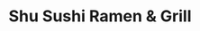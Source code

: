 ---
layout: place
title: "Shu Sushi Ramen & Grill"
permalink: /arizona/chandler/shu-sushi-ramen-grill.html
stateAbbr: AZ
stateName: Arizona
cityName: Chandler
place_id: ChIJK689ATEHK4cR8n1nuBHOjp0
photos:
  - name: >-
      places/ChIJK689ATEHK4cR8n1nuBHOjp0/photos/AeeoHcLfrVnuwoih85_NA8eCuNmGnYFplcxLHNlkRyqrCTvhF7TS-HyqJbnchAtJwK_JWdrp_6V09HA3C6N0DktcHb3lw8N8Zr9FDntA35Lu85VPyT08gH2UzH0aGoIcH0y0TffYouZNj9C82Gj_bJ2IBekqhj1cg48I1xa2RU85fo6Ozo_csIqlR8XvGsbUAH9c5t-tFL8eDhkxFiFg-XiOoPksxbpuhtdUO0vTrYsLET_Nwyoul1f0yUBZfroMsuVZhVKcO-aNrswLXTBu7iGsgbC0mXrI9MIY9lae4vOtxjH74JISqJZ_8X0E7AEFRrqg-nneUp-iQaLoofbY3pAaGhmFyB7IJzPO6eprvCiazm76P_9PVgZgKCUDIcQ7WMxTukZCMiTAqwVorrOMNgVyASOqMksHDhW_ZXDvUzCB95-XCg
    widthPx: 4032
    heightPx: 3024
    authorAttributions:
      - displayName: cavinoff usa
        uri: https://maps.google.com/maps/contrib/104489646230061246728
        photoUri: >-
          https://lh3.googleusercontent.com/a-/ALV-UjXN4lI6Uw0QYYWY7gh5eqGFKzZhhD_9unxWUvtp4SYoynTzJFgL=s100-p-k-no-mo
    flagContentUri: >-
      https://www.google.com/local/imagery/report/?cb_client=maps_api_places.places_api&image_key=!1e10!2sCIHM0ogKEICAgICk5bfEQA&hl=en-US
    googleMapsUri: >-
      https://www.google.com/maps/place//data=!3m4!1e2!3m2!1sCIHM0ogKEICAgICk5bfEQA!2e10!4m2!3m1!1s0x872b0731013daf2b:0x9d8ece11b8677df2
  - name: >-
      places/ChIJK689ATEHK4cR8n1nuBHOjp0/photos/AeeoHcK7V2-WnD1U4SDKBniQGfxIoBsmKUAdpUt--07k7CsOj00E4HmeJC5Upmz405l1DgcPiA80GPGDuPPeekKxpNpsmKroyT61oTuxjWX006B6ckDD7TmIlXnoQrQmi7RB7hASpDdYDEQMGOpQsYZfxDkIm0g6h991Hp0TUyM_8CKXv89j43I3-lx0E8rw4fuv6PPx-RoqbV-c1RlYF4n7ZF1rBeluBS7BzdwjKSL2OiPvGU0zZSvKVpgGfHfJWsw8AMm32Wxv8vgHlppQW_lydOoW8Ainz0lupBmmpCpNwdiqG9Kt6t9yN6vPTGbctKKOns1Hkps_K4c0p06349cY4F-ZCFli7McOG5nh0wTscQMibBxurqI2XBFxj6oY02fYgPjfMUmwLCCOsdbYZsbouNEz1IyVncUA73Qiyoexz9TFnCQ
    widthPx: 3024
    heightPx: 4032
    authorAttributions:
      - displayName: Tanaa Abdallah
        uri: https://maps.google.com/maps/contrib/108879544379601539709
        photoUri: >-
          https://lh3.googleusercontent.com/a-/ALV-UjXQifHgh7BN8Pyj9-NBibadi1GqaIYRkFF0InYrHlF_Br3QXktz=s100-p-k-no-mo
    flagContentUri: >-
      https://www.google.com/local/imagery/report/?cb_client=maps_api_places.places_api&image_key=!1e10!2sCIHM0ogKEICAgICPsbjYkgE&hl=en-US
    googleMapsUri: >-
      https://www.google.com/maps/place//data=!3m4!1e2!3m2!1sCIHM0ogKEICAgICPsbjYkgE!2e10!4m2!3m1!1s0x872b0731013daf2b:0x9d8ece11b8677df2
  - name: >-
      places/ChIJK689ATEHK4cR8n1nuBHOjp0/photos/AeeoHcJZayXkHr1aafTn5PpxA43ulOnv4TnzBDIoWMWnrqh5LyjF9DrChQcgjf_O7fpAJwg432MNx_QvBCLTCCa43InwZ31rg_l-QT2yAh3RxcpD3UseXKLNuyEUucjlyelWG5qXJd5V34LQ8lWJPw2kMW-UYkvK7TFWvD8bPBPXLttu0jZ7pASg9fbijPbI0gqPOegAxYEqT1YNA2tMW0rq9OlYvz70Yzfa2W380PbeeTRcIGHdtMKqHJ_NbzEw1vQwM7bgxxIwqReRkORg7NHdQ5_DMq4mERkuoaDkIZ388H6qxLY9ZcDJPyO9H4U1YCYdA-8hsaCoPvKTMea5-nc4gbrFFIAnJv-FHFpWichpOuQISPRaOdEAzjliJol-juEFLxgx9nZFH7PIZvvDxzTZMYRjtfaMHRDeP8g_ixeuEEgxxMqh
    widthPx: 4032
    heightPx: 3024
    authorAttributions:
      - displayName: Tzu-I Yang (Alice)
        uri: https://maps.google.com/maps/contrib/110588810883274788901
        photoUri: >-
          https://lh3.googleusercontent.com/a-/ALV-UjXTI2ew-i3_xmBmK8qC1BieaANMcgphBOxYVBFA9svJF2cLFCTB=s100-p-k-no-mo
    flagContentUri: >-
      https://www.google.com/local/imagery/report/?cb_client=maps_api_places.places_api&image_key=!1e10!2sCIHM0ogKEICAgICTuoGdoAE&hl=en-US
    googleMapsUri: >-
      https://www.google.com/maps/place//data=!3m4!1e2!3m2!1sCIHM0ogKEICAgICTuoGdoAE!2e10!4m2!3m1!1s0x872b0731013daf2b:0x9d8ece11b8677df2
  - name: >-
      places/ChIJK689ATEHK4cR8n1nuBHOjp0/photos/AeeoHcIkSRAoSKpGgMmB20xOfYzfarg3vcFBiF2zadw-gFK1WQxD7dLt2tZzfTtBkkbwOFB_qcmge_ll6YkgtKLGGKoJzQZKPzEvIB3mHOXxrw8S4fmemFvNdBb1ECP5ObTO38ofXsWp-PIpsFHjPavh-nONyU20_G0BwnmF910ZzSEuP_nE9aKsOUpK8eN_WulFkr8SxRW7ww5oNY4c5YNkqaR7hgbthPpEXroEOObhuPSkDwF07KyWVzl5b8LBJBiQDeOnOebGfGwHS_8GyvnTZ4tAGxAmLbnLhPYdqTrp9V5NpViojcIFxoVRnEJ2PMNnhCbiRXpHQGzSFz4aYSKy0HQuNT421JYsF6Te8jaivLTAUazNbLZQ7rA4m4s-zp5VCxIOZgxyrqYhWd_P1WtT94ytnHut1cWxriFEWyaQzV8AHg
    widthPx: 3024
    heightPx: 4032
    authorAttributions:
      - displayName: Angelica Mariie
        uri: https://maps.google.com/maps/contrib/104781174660351385896
        photoUri: >-
          https://lh3.googleusercontent.com/a-/ALV-UjWKsCNuD4SHyRr4QFQBcX73WSuhN8FWRetlAlay0epdeBkVm3A1=s100-p-k-no-mo
    flagContentUri: >-
      https://www.google.com/local/imagery/report/?cb_client=maps_api_places.places_api&image_key=!1e10!2sCIHM0ogKEICAgIDVy7qoeg&hl=en-US
    googleMapsUri: >-
      https://www.google.com/maps/place//data=!3m4!1e2!3m2!1sCIHM0ogKEICAgIDVy7qoeg!2e10!4m2!3m1!1s0x872b0731013daf2b:0x9d8ece11b8677df2
  - name: >-
      places/ChIJK689ATEHK4cR8n1nuBHOjp0/photos/AeeoHcL4ZoFW6u0wQK6Tto-MRi4keusBU1_dj8XcRzGO1ZJ7qAKy1_sgLBcxy0z-VeiHawf-wsuibwvjO86c9Z_LULPE07e7tEqfRnp7I4NAiQT7btvHgbVcVuY_J-nl0jPsBFTSRF0XydxpSicGuB5X17-L-C7cHnRC9fZxyntjrxLDMHfihVv4ktULaf2r4jemKpckz6X3JxE8Su1rBDEG35q0FNSXfH1TAwFYFCpc9-3mWZmWqoTnfyjcfntMlufk0jHicErotvkxaQtQHmUqumdB1Jc9DgcnGwD53CQr0NQaFZwk0C-eO4vKYUsvj2nb2zWmDU3QE_34tOOWAlJXF6ZLr8pXtDIQ5N_0_JBs3cjDB_Im9aM49z7bM4baxV8oiojgDbfqftH6VcPXaSijXiUmORDuEjJ4-iMl2ZRZ16_FJZKPS7RskTCUG6uSDa2O
    widthPx: 4000
    heightPx: 2252
    authorAttributions:
      - displayName: Weon Lee
        uri: https://maps.google.com/maps/contrib/115620145790219879247
        photoUri: >-
          https://lh3.googleusercontent.com/a-/ALV-UjW9otBnCdhLM4-75O8MEcbamovuJYPsbWlSIHgpkTBgDGsLRIYNQQ=s100-p-k-no-mo
    flagContentUri: >-
      https://www.google.com/local/imagery/report/?cb_client=maps_api_places.places_api&image_key=!1e10!2sCIABIhADyddmqRKB_meu8YoACpNg&hl=en-US
    googleMapsUri: >-
      https://www.google.com/maps/place//data=!3m4!1e2!3m2!1sCIABIhADyddmqRKB_meu8YoACpNg!2e10!4m2!3m1!1s0x872b0731013daf2b:0x9d8ece11b8677df2
  - name: >-
      places/ChIJK689ATEHK4cR8n1nuBHOjp0/photos/AeeoHcJ0tnVnMVQvdAbTiEsuKzzp3KUjCQwlcvDF1p4vBm4PmYTbMSZuyEsASZoNCjpkuKY7bMk-9UVB9Qc-AnYQnZ4dZTU_uIqn1wxR9JLNCApfDnZ8R-ZNm704K_1MtOYTTwxIBnyJI73Ni9GMwwiScpKdPfqxtpA7MEtrRms0JLzqt1j9w4UHcm48JcpyK3N46SiHqH4mxLSXAoWKu-8GoGDKMcfEW823_Yg5QzktqBI2reOL0csYdgkPhZWZ8tjtxmnINZdFDrNUvo29A5OFmdAa3R1AlkOz4aAumk2JhpHusSa02YhQ0R7dZi1dmq5LHGeYEA3uqQikVtT2jDy_qugZW-R95JsdiGYSbj6RZ5q7WtWajv9mbdep_pgXNFMaN3AId8oThrTmMbnydd46Q43YpCzOgc3Py86fdQaPTKvk45s
    widthPx: 1080
    heightPx: 1080
    authorAttributions:
      - displayName: 임홍철
        uri: https://maps.google.com/maps/contrib/110708697677532587155
        photoUri: >-
          https://lh3.googleusercontent.com/a-/ALV-UjU5HMq61YU-1QSpxnddWfRp6CRxatghffqajRq2ZMjkEpTNkXQ=s100-p-k-no-mo
    flagContentUri: >-
      https://www.google.com/local/imagery/report/?cb_client=maps_api_places.places_api&image_key=!1e10!2sCIHM0ogKEICAgIC9-L2jowE&hl=en-US
    googleMapsUri: >-
      https://www.google.com/maps/place//data=!3m4!1e2!3m2!1sCIHM0ogKEICAgIC9-L2jowE!2e10!4m2!3m1!1s0x872b0731013daf2b:0x9d8ece11b8677df2
  - name: >-
      places/ChIJK689ATEHK4cR8n1nuBHOjp0/photos/AeeoHcJYY5uXgKZEHSm6UTVN-UE7O7qPZvCtGWvswHIGZK6RLWTi0d_TFu9IxM6rBWLI8tWrcJcQXqtovURJv15xIC50FYKtTd2gjNNGWN6pZSct1WQkKja02sicJ8IRu9Dx5KLRK8HpZgSfLRwpM5FoVN2ua6XiOV0slZ4wC10dnC6VjSFqrwHHwvl1E7tzJIyZ-a-UMRd_9_GjoSEImPv2C-NHHpjmomQQtDd9QtZN_10Cl7gaEZzMX7MTDhpxQG-wjcuuSqzRBqJnyq-NJdjDSztf1sHNsY-7kK_MVEdqTVqsSdKvUVGpovkCxYEuYqdFZw-60uclgh7vHuTQCnRN8mrFydKNcUT7a_gzgqa_ZslYqoej2p3had2DkzqqTUw6oXTCHQsG6AlS5Le1wkMAEH0mf1pkDrAXnjDBrQ7rPYQBYUAh
    widthPx: 4032
    heightPx: 3024
    authorAttributions:
      - displayName: Tzu-I Yang (Alice)
        uri: https://maps.google.com/maps/contrib/110588810883274788901
        photoUri: >-
          https://lh3.googleusercontent.com/a-/ALV-UjXTI2ew-i3_xmBmK8qC1BieaANMcgphBOxYVBFA9svJF2cLFCTB=s100-p-k-no-mo
    flagContentUri: >-
      https://www.google.com/local/imagery/report/?cb_client=maps_api_places.places_api&image_key=!1e10!2sCIHM0ogKEICAgICTuoGdwAE&hl=en-US
    googleMapsUri: >-
      https://www.google.com/maps/place//data=!3m4!1e2!3m2!1sCIHM0ogKEICAgICTuoGdwAE!2e10!4m2!3m1!1s0x872b0731013daf2b:0x9d8ece11b8677df2
  - name: >-
      places/ChIJK689ATEHK4cR8n1nuBHOjp0/photos/AeeoHcKicJvVNvHQFc5jylwDU1-_IvLpwLPbsbN2dtnOaJl3IoAUfAoqJKlnbi4maecfsMLGYEKn-w1Jn2V7B7fp0DI4-HZBI9ZIlyjC8D0nVX4C9x8S43ArZwsYRxqe_7OISr7jY6sJ4Jkyl4q95u5l_77fmj9wCrbVouJizamZwtpSmeUd4YcCbVf5oy4RkkkN05AZIrwlcCoKc0bPZrJxecGOOeiTVxJ8jqyM_0SmabBKV5Z8NmWK-tNeCopVzqq9Gb51gqkRsdi5Rvs5a6hkoy3af8EBthoBf-b-AoEEqZUD-3WLZqE8RWwrlOm0xYJ0L1zEZDmQerJGmXvDXMuHNZa9YC69agUM53FvOVDv8lBle-O4ENM4kAOWL1vGDA_Z9AknNMKeHfhDeV25C4zA-G3isB8J7adPpXnaKs5flNs
    widthPx: 4000
    heightPx: 3000
    authorAttributions:
      - displayName: Chanpen Tee
        uri: https://maps.google.com/maps/contrib/108365194098136549861
        photoUri: >-
          https://lh3.googleusercontent.com/a-/ALV-UjVAOwJigrFy3FOmvdnR117Zd3FQCS0GxECROzUSTt_P503KqCjMow=s100-p-k-no-mo
    flagContentUri: >-
      https://www.google.com/local/imagery/report/?cb_client=maps_api_places.places_api&image_key=!1e10!2sCIHM0ogKEICAgIC5yb7CYQ&hl=en-US
    googleMapsUri: >-
      https://www.google.com/maps/place//data=!3m4!1e2!3m2!1sCIHM0ogKEICAgIC5yb7CYQ!2e10!4m2!3m1!1s0x872b0731013daf2b:0x9d8ece11b8677df2
  - name: >-
      places/ChIJK689ATEHK4cR8n1nuBHOjp0/photos/AeeoHcIx9PuteNju2cpxMMhU4KUaHnoOQnG62hy4mJlY00wuwfPyvplDP7Kx5nZoc_z4YEP2P6D5bWjcjUsTN9INrREBBg20toDAnHiEI-s6dwUoRJHXlpUdp9eEKIdoRPFE0hJlojSg8FimjKkD3s4AMzG2GgB2KLyJhC2RsUhc8zuQEy7U0_0QU3L01mpMu69XuJT_h5CGBImpD2dePSqhA6OHz62nULf6x8mjmq9tbXkuLmHChsSVMNXn5EtB12mSvLfBJWiLbFzYWSCsBDFhNUSUOA5tkt9Rr7N1vsfSTdHL4L9XZFX5uy5z2zQsvP8-pb5VkDcfmHGmYJVcokMP-UXxRXzabQSiJcIMDpF8gwFlL9lCpQHyUcaRfTpMkPQNbkdjfugau_I5RxqPcpXFZZHmXx8PrTmMS_CwaZk2trSi9CM
    widthPx: 3024
    heightPx: 4032
    authorAttributions:
      - displayName: Kyuhwan Lyoo
        uri: https://maps.google.com/maps/contrib/112532623732391004696
        photoUri: >-
          https://lh3.googleusercontent.com/a/ACg8ocKCd8VU7CMHDSgCG6lZXrMLbpdLU9TB2S8713LblHz-5hb3cw=s100-p-k-no-mo
    flagContentUri: >-
      https://www.google.com/local/imagery/report/?cb_client=maps_api_places.places_api&image_key=!1e10!2sCIHM0ogKEICAgID9y5jpqQE&hl=en-US
    googleMapsUri: >-
      https://www.google.com/maps/place//data=!3m4!1e2!3m2!1sCIHM0ogKEICAgID9y5jpqQE!2e10!4m2!3m1!1s0x872b0731013daf2b:0x9d8ece11b8677df2
  - name: >-
      places/ChIJK689ATEHK4cR8n1nuBHOjp0/photos/AeeoHcI2HiYpLqiVkK2O49dTLaaVIGI9EryozCFnuErk26QlIWPdKYAp_GH8I29pPfeLcExxZ6PsqvYAHChpI9sFk4v3d2sgKxchkB3V99uvW7bO9_3m5cIcBo25zgRhfvG7eSn6kr2qfNJAwb5z6U1yDOd3_P8mpnaT-WcslGzv-FIZk__JZGmxOPzpnjEQ-uYsHZj-vTrCKcCZT9Fr75H4t08ikKa4ehLLsGzu7eeRIOxFhMcgFMtzvli6oxq_wa6xu5vw2JRWGxNHRBVhdBea4mTe1a2EvoL5IenIvz2TEMqgsqzdJI2vs9ZYEjZGdHHQ6x4nE7cM_tGhbD7uHRLmHIPjzI-HrS--V6Cefhq8DK-czDrRWjuRd9uHiEqksu8QmDWpt6jCcB4AJQmlGJIoyQyxNaQDbCq7TXEK41zZUjwsNA
    widthPx: 4032
    heightPx: 3024
    authorAttributions:
      - displayName: Sota Yanagida
        uri: https://maps.google.com/maps/contrib/116607063366876776936
        photoUri: >-
          https://lh3.googleusercontent.com/a-/ALV-UjWL6VIBTy_QRHnHoXCjP0eA4TcIx_qq-Vr0FozZ4-NEUDGdCNDL=s100-p-k-no-mo
    flagContentUri: >-
      https://www.google.com/local/imagery/report/?cb_client=maps_api_places.places_api&image_key=!1e10!2sCIHM0ogKEICAgID97o3WKQ&hl=en-US
    googleMapsUri: >-
      https://www.google.com/maps/place//data=!3m4!1e2!3m2!1sCIHM0ogKEICAgID97o3WKQ!2e10!4m2!3m1!1s0x872b0731013daf2b:0x9d8ece11b8677df2
address: '4929 W Chandler Blvd #3, Chandler, AZ 85226, USA'
street: '4929 W Chandler Blvd #3'
city: Chandler
state: AZ
zip: '85226'
country: USA
neighborhood: null
latitude: '33.304846'
longitude: '-111.927248'
accessibility_options:
  wheelchairAccessibleParking: true
  wheelchairAccessibleEntrance: true
  wheelchairAccessibleRestroom: true
  wheelchairAccessibleSeating: true
business_status: OPERATIONAL
name: Shu Sushi Ramen & Grill
google_maps_links:
  directionsUri: >-
    https://www.google.com/maps/dir//''/data=!4m7!4m6!1m1!4e2!1m2!1m1!1s0x872b0731013daf2b:0x9d8ece11b8677df2!3e0
  placeUri: https://maps.google.com/?cid=11353238286151155186
  writeAReviewUri: >-
    https://www.google.com/maps/place//data=!4m3!3m2!1s0x872b0731013daf2b:0x9d8ece11b8677df2!12e1
  reviewsUri: >-
    https://www.google.com/maps/place//data=!4m4!3m3!1s0x872b0731013daf2b:0x9d8ece11b8677df2!9m1!1b1
  photosUri: >-
    https://www.google.com/maps/place//data=!4m3!3m2!1s0x872b0731013daf2b:0x9d8ece11b8677df2!10e5
primary_type: Japanese Restaurant
opening_hours:
  regular: null
  current: null
secondary_opening_hours:
  regular:
    weekdayDescriptions: null
    type: null
  current:
    weekdayDescriptions: null
    type: null
phone: (480) 940-4000
price_level: PRICE_LEVEL_MODERATE
price_range: $20 &ndash; $30
rating: '4.5'
rating_count: 511
website: https://www.shusushigrillramen.com/#/
description: null
reviews: null
parking_options: null
payment_options: null
allow_dogs: null
curbside_pickup: null
delivery: null
dine_in: null
good_for_children: null
good_for_groups: null
good_for_sports: null
live_music: null
menu_for_children: null
outdoor_seating: null
reservable: null
restroom: null
serves_beer: null
serves_breakfast: null
serves_brunch: null
serves_cocktails: null
serves_coffee: null
serves_dinner: null
serves_dessert: null
serves_lunch: null
serves_vegetarian_food: null
serves_wine: null
takeout: null

---